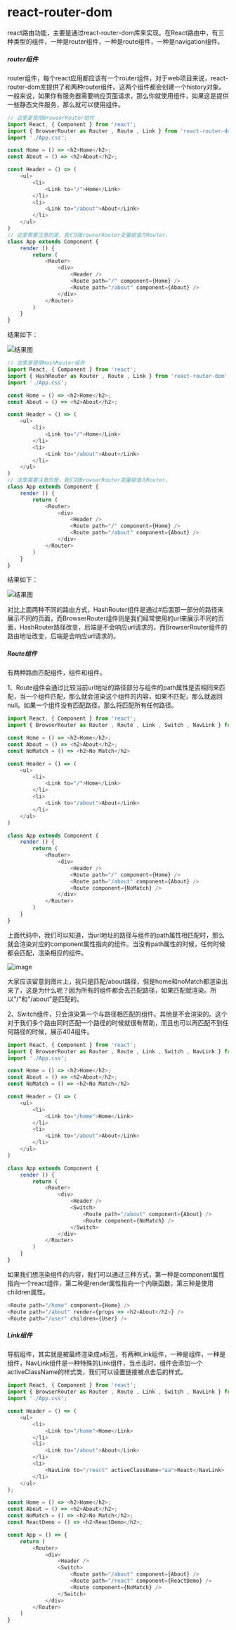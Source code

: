 # react-router-dom
react路由功能，主要是通过react-router-dom库来实现。在React路由中，有三种类型的组件，一种是router组件，一种是route组件，一种是navigation组件。

##### router组件
router组件，每个react应用都应该有一个router组件，对于web项目来说，react-router-dom库提供了<BrowserRouter>和<HashRouter>两种router组件。这两个组件都会创建一个history对象。一般来说，如果你有服务器需要响应页面请求，那么你就使用<BrowserRouter>组件，如果这是提供一些静态文件服务，那么就可以使用<HashRouter>组件。

```javascript
// 这里是使用BrowserRouter组件
import React, { Component } from 'react';
import { BrowserRouter as Router , Route , Link } from 'react-router-dom';
import './App.css';

const Home = () => <h2>Home</h2>;
const About = () => <h2>About</h2>;

const Header = () => (
    <ul>
        <li>
            <Link to="/">Home</Link>
        </li>
        <li>
            <Link to="/about">About</Link>
        </li>
    </ul>
)
// 这里需要注意的是，我们将BrowserRouter变量赋值为Router。
class App extends Component {
    render () {
        return (
            <Router>
                <div>
                    <Header />
                    <Route path="/" component={Home} />
                    <Route path="/about" component={About} />
                </div>
            </Router>
        )
    }
}

```
结果如下：

![结果图](https://github.com/andyChenAn/frontEnd/raw/master/images/react-router/1.png)
```javascript
// 这里是使用HashRouter组件
import React, { Component } from 'react';
import { HashRouter as Router , Route , Link } from 'react-router-dom';
import './App.css';

const Home = () => <h2>Home</h2>;
const About = () => <h2>About</h2>;

const Header = () => (
    <ul>
        <li>
            <Link to="/">Home</Link>
        </li>
        <li>
            <Link to="/about">About</Link>
        </li>
    </ul>
)
// 这里需要注意的是，我们将BrowserRouter变量赋值为Router。
class App extends Component {
    render () {
        return (
            <Router>
                <div>
                    <Header />
                    <Route path="/" component={Home} />
                    <Route path="/about" component={About} />
                </div>
            </Router>
        )
    }
}

```
结果如下：

![结果图](https://github.com/andyChenAn/frontEnd/raw/master/images/react-router/2.png)

对比上面两种不同的路由方式，HashRouter组件是通过#后面那一部分的路径来展示不同的页面，而BrowserRouter组件则是我们经常使用的url来展示不同的页面，HashRouter路径改变，后端是不会响应url请求的，而BrowserRouter组件的路由地址改变，后端是会响应url请求的。

##### Route组件
有两种路由匹配组件，<Route>组件和<Switch>组件。

1、Route组件会通过比较当前url地址的路径部分与<Route>组件的path属性是否相同来匹配，当一个<Route>组件匹配，那么就会渲染这个<Route>组件的内容，如果不匹配，那么就返回null。如果一个<Route>组件没有匹配路径，那么将匹配所有任何路径。

```javascript
import React, { Component } from 'react';
import { BrowserRouter as Router , Route , Link , Switch , NavLink } from 'react-router-dom';

const Home = () => <h2>Home</h2>;
const About = () => <h2>About</h2>;
const NoMatch = () => <h2>No Match</h2>

const Header = () => (
    <ul>
        <li>
            <Link to="/">Home</Link>
        </li>
        <li>
            <Link to="/about">About</Link>
        </li>
    </ul>
)

class App extends Component {
    render () {
        return (
            <Router>
                <div>
                    <Header />
                    <Route path="/" component={Home} />
                    <Route path="/about" component={About} />
                    <Route component={NoMatch} />
                </div>
            </Router>
        )
    }
}
```
上面代码中，我们可以知道，当url地址的路径与<Route>组件的path属性相匹配时，那么就会渲染对应的component属性指向的组件。当没有path属性的时候，任何时候都会匹配，渲染相应的组件。

![image](https://github.com/andyChenAn/frontEnd/raw/master/images/react-router/3.png)

大家应该留意到图片上，我只是匹配/about路径，但是home和noMatch都渲染出来了，这是为什么呢？因为所有的<Route>组件都会去匹配路径，如果匹配就渲染。所以"/"和"/about"是匹配的。

2、Switch组件，只会渲染第一个与路径相匹配的组件。其他是不会渲染的。这个对于我们多个路由同时匹配一个路径的时候就很有帮助，而且也可以再匹配不到任何路径的时候，展示404组件。

```javascript
import React, { Component } from 'react';
import { BrowserRouter as Router , Route , Link , Switch , NavLink } from 'react-router-dom';
import './App.css';

const Home = () => <h2>Home</h2>;
const About = () => <h2>About</h2>;
const NoMatch = () => <h2>No Match</h2>

const Header = () => (
    <ul>
        <li>
            <Link to="/home">Home</Link>
        </li>
        <li>
            <Link to="/about">About</Link>
        </li>
    </ul>
)

class App extends Component {
    render () {
        return (
            <Router>
                <div>
                    <Header />
                    <Switch>
                        <Route path="/about" component={About} />
                        <Route component={NoMatch} />
                    </Switch>
                </div>
            </Router>
        )
    }
}
```

如果我们想渲染组件的内容，我们可以通过三种方式，第一种是component属性指向一个react组件，第二种是render属性指向一个内联函数，第三种是使用children属性。

```javascript
<Route path="/home" component={Home} />
<Route path="/about" render={props => <h2>About</h2>} />
<Route path="/user" children={User} />
```
##### Link组件
导航组件，其实就是被最终渲染成a标签，有两种Link组件，一种是<Link>组件，一种是<NavLink>组件，NavLink组件是一种特殊的Link组件，当点击时，组件会添加一个activeClassName的样式类，我们可以设置链接被点击后的样式。

```javascript
import React, { Component } from 'react';
import { BrowserRouter as Router , Route , Link , Switch , NavLink } from 'react-router-dom';
import './App.css';

const Header = () => (
    <ul>
        <li>
            <Link to="/home">Home</Link>
        </li>
        <li>
            <Link to="/about">About</Link>
        </li>
        <li>
            <NavLink to="/react" activeClassName="aa">React</NavLink>
        </li>
    </ul>
);

const Home = () => <h2>Home</h2>;
const About = () => <h2>About</h2>;
const NoMatch = () => <h2>No Match</h2>;
const ReactDemo = () => <h2>ReactDemo</h2>;

const App = () => {
    return (
        <Router>
            <div>
                <Header />
                <Switch>
                    <Route path="/about" component={About} />
                    <Route path="/react" component={ReactDemo} />   
                    <Route component={NoMatch} />
                </Switch>
            </div>
        </Router>
    )
}
```